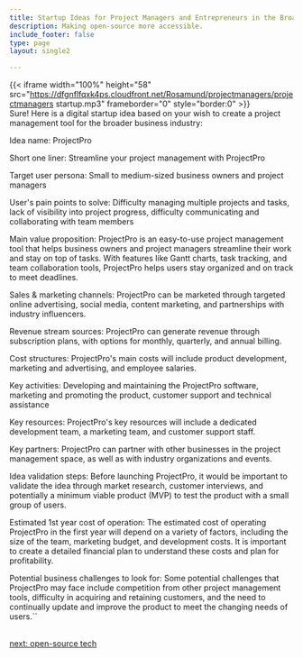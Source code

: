 ```yaml
---
title: Startup Ideas for Project Managers and Entrepreneurs in the Broader Business  Industry
description: Making open-source more accessible.
include_footer: false
type: page
layout: single2

---
```


{{< iframe width="100%" height="58" src="https://dfgnflfqxk4ps.cloudfront.net/Rosamund/projectmanagers/projectmanagers startup.mp3" frameborder="0" style="border:0" >}}<br>
Sure! Here is a digital startup idea based on your wish to create a project management tool for the broader business industry:

Idea name: ProjectPro

Short one liner: Streamline your project management with ProjectPro

Target user persona: Small to medium-sized business owners and project managers

User's pain points to solve: Difficulty managing multiple projects and tasks, lack of visibility into project progress, difficulty communicating and collaborating with team members

Main value proposition: ProjectPro is an easy-to-use project management tool that helps business owners and project managers streamline their work and stay on top of tasks. With features like Gantt charts, task tracking, and team collaboration tools, ProjectPro helps users stay organized and on track to meet deadlines.

Sales & marketing channels: ProjectPro can be marketed through targeted online advertising, social media, content marketing, and partnerships with industry influencers.

Revenue stream sources: ProjectPro can generate revenue through subscription plans, with options for monthly, quarterly, and annual billing.

Cost structures: ProjectPro's main costs will include product development, marketing and advertising, and employee salaries.

Key activities: Developing and maintaining the ProjectPro software, marketing and promoting the product, customer support and technical assistance

Key resources: ProjectPro's key resources will include a dedicated development team, a marketing team, and customer support staff.

Key partners: ProjectPro can partner with other businesses in the project management space, as well as with industry organizations and events.

Idea validation steps: Before launching ProjectPro, it would be important to validate the idea through market research, customer interviews, and potentially a minimum viable product (MVP) to test the product with a small group of users.

Estimated 1st year cost of operation: The estimated cost of operating ProjectPro in the first year will depend on a variety of factors, including the size of the team, marketing budget, and development costs. It is important to create a detailed financial plan to understand these costs and plan for profitability.

Potential business challenges to look for: Some potential challenges that ProjectPro may face include competition from other project management tools, difficulty in acquiring and retaining customers, and the need to continually update and improve the product to meet the changing needs of users.``

<br>
<a href="https://workdojos.com/projectmanagers/tech">next: open-source tech</a>
</p>